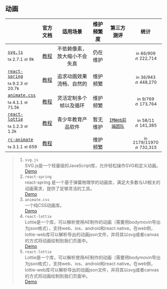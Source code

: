 ## 动画
|  | 官方文档 | 适用场景 | 维护频繁度 | 第三方测评 | 统计 |
|---|:---:|:---:|:---:|:---:|:---:|
| [`svg.js`](https://svgjs.dev/docs/3.0/#svg-js)<div><sub><a href="https://www.npmjs.com/package/svg.js" target="_blank" title="npm version"><img src="../../ReadmeSrc/img/tag.svg" width="12" alt="tag" /></a> 2.7.1</sub> <sub><a href="https://github.com/svgdotjs/svg.js/stargazers" target="_blank" title="stars on Github"><img src="../../ReadmeSrc/img/star.svg" width="12" alt="star" /></a> 9k</sub></div> | [教程](https://svgjs.dev/docs/3.0/#svg-js) | 不依赖像素，放大缩小不会失真 | 仍在维护 |  | <div><sub><a href="https://github.com/svgdotjs/svg.js/issues" target="_blank" title="open / closed issues"><img src="../../ReadmeSrc/img/info.svg" width="12" alt="info" /></a> 66/909</sub></div><div><sub><a href="https://www.npmjs.com/package/svg.js" target="_blank" title="weekly downloads"><img src="../../ReadmeSrc/img/download.svg" width="12" alt="download" /></a> 222,714 </sub></div> |
| [`react-spring`](https://react-spring.io/)<div><sub><a href="https://www.npmjs.com/package/react-spring" target="_blank" title="npm version"><img src="../../ReadmeSrc/img/tag.svg" width="12" alt="tag" /></a> 9.2.3</sub> <sub><a href="https://github.com/pmndrs/react-spring/stargazers" target="_blank" title="stars on Github"><img src="../../ReadmeSrc/img/star.svg" width="12" alt="star" /></a> 20.7k</sub></div> | [教程](https://react-spring.io/basics) | 追求动画效果流畅、自然的 | 维护频繁 |  | <div><sub><a href="https://github.com/pmndrs/react-spring/issues" target="_blank" title="open / closed issues"><img src="../../ReadmeSrc/img/info.svg" width="12" alt="info" /></a> 36/943</sub></div><div><sub><a href="https://www.npmjs.com/package/react-spring" target="_blank" title="weekly downloads"><img src="../../ReadmeSrc/img/download.svg" width="12" alt="download" /></a> 448,270 </sub></div> |
| [`animate.css`](https://animate.style/)<div><sub><a href="https://www.npmjs.com/package/animate.css" target="_blank" title="npm version"><img src="../../ReadmeSrc/img/tag.svg" width="12" alt="tag" /></a> 4.1.1</sub> <sub><a href="https://github.com/animate-css/animate.css/stargazers" target="_blank" title="stars on Github"><img src="../../ReadmeSrc/img/star.svg" width="12" alt="star" /></a> 71.5k</sub></div> | [教程](https://animate.style/#documentation) | 灵活定制多个帧以及循环 | 维护频繁 |  | <div><sub><a href="https://github.com/animate-css/animate.css/issues" target="_blank" title="open / closed issues"><img src="../../ReadmeSrc/img/info.svg" width="12" alt="info" /></a> 9/769</sub></div><div><sub><a href="https://www.npmjs.com/package/animate.css" target="_blank" title="weekly downloads"><img src="../../ReadmeSrc/img/download.svg" width="12" alt="download" /></a> 173,764 </sub></div> |
| [`react-lottie`](https://airbnb.design/lottie/)<div><sub><a href="https://www.npmjs.com/package/react-lottie" target="_blank" title="npm version"><img src="../../ReadmeSrc/img/tag.svg" width="12" alt="tag" /></a> 1.2.3</sub> <sub><a href="https://github.com/chenqingspring/react-lottie/stargazers" target="_blank" title="stars on Github"><img src="../../ReadmeSrc/img/star.svg" width="12" alt="star" /></a> 1.2k</sub></div> | [教程](https://airbnb.design/category/projects/) | 青少年教育产品软件 | 暂无维护 | [`IMWeb前端团队`](https://cloud.tencent.com/developer/article/1547747) | <div><sub><a href="https://github.com/chenqingspring/react-lottie/issues" target="_blank" title="open / closed issues"><img src="../../ReadmeSrc/img/info.svg" width="12" alt="info" /></a> 58/11</sub></div><div><sub><a href="https://www.npmjs.com/package/react-lottie" target="_blank" title="weekly downloads"><img src="../../ReadmeSrc/img/download.svg" width="12" alt="download" /></a> 141,385 </sub></div> |
| [`rc-animate`](https://motion.ant.design/components/animate)<div><sub><a href="https://www.npmjs.com/package/rc-animate" target="_blank" title="npm version"><img src="../../ReadmeSrc/img/tag.svg" width="12" alt="tag" /></a> 3.1.1</sub> <sub><a href="https://github.com/react-component/animate/stargazers" target="_blank" title="stars on Github"><img src="../../ReadmeSrc/img/star.svg" width="12" alt="star" /></a> 659</sub></div> | [教程](https://echarts.apache.org/zh/tutorial.html#5%20%E5%88%86%E9%92%9F%E4%B8%8A%E6%89%8B%20ECharts) |  | 维护频繁 |  | <div><sub><a href="https://github.com/google/fonts/issues" target="_blank" title="open / closed issues"><img src="../../ReadmeSrc/img/info.svg" width="12" alt="info" /></a> 2179/11970</sub></div><div><sub><a href="https://www.npmjs.com/package/rc-animate" target="_blank" title="weekly downloads"><img src="../../ReadmeSrc/img/download.svg" width="12" alt="download" /></a> 732,315</sub></div> |
>1. `svg.js`<br>
    SVG.js是一个轻量级的JavaScript库，允许轻松操作SVG和定义动画。<br>
    [Demo](https://svgjs.dev/docs/3.0/tutorials/)
>2. `react-spring`<br>
    react-spring 是一个基于弹簧物理学的动画库，满足大多数与UI相关的动画需求，提供了足够灵活的工具。<br>
    [Demo](https://react-spring.io/#introduction)
>3. `animate.css`<br>
    一个纯CSS动画库。<br>
    [Demo](https://animate.style/#best-practices)
>4. `react-lottie`<br>
    Lottie是一个库，可以解析使用AE制作的动画（需要用bodymovin导出为json格式），支持web、ios、android和react native。在web侧，lottie-web库可以解析导出的动画json文件，并将其以svg或者canvas的方式将动画绘制到我们页面中。<br>
    [Demo](https://www.npmjs.com/package/react-lottie#demo)
>5. `react-lottie`<br>
    Lottie是一个库，可以解析使用AE制作的动画（需要用bodymovin导出为json格式），支持web、ios、android和react native。在web侧，lottie-web库可以解析导出的动画json文件，并将其以svg或者canvas的方式将动画绘制到我们页面中。<br>
    [Demo](https://www.npmjs.com/package/react-lottie#demo)